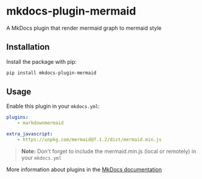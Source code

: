 # mkdocs-plugin-mermaid

A MkDocs plugin that render mermaid graph to mermaid style


## Installation


Install the package with pip:

```bash
pip install mkdocs-plugin-mermaid
```

## Usage

Enable this plugin in your `mkdocs.yml`:

```yaml
plugins:
    - markdownmermaid

extra_javascript:
    - https://unpkg.com/mermaid@7.1.2/dist/mermaid.min.js
```

> **Note:** Don't forget to include the mermaid.min.js (local or remotely) in your `mkdocs.yml`

More information about plugins in the [MkDocs documentation][mkdocs-plugins]



[mkdocs-plugins]: http://www.mkdocs.org/user-guide/plugins/
